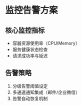 # 监控告警方案

## 核心监控指标
- 容器资源使用率（CPU/Memory）
- 服务健康状态检查
- 请求成功率与延迟

## 告警策略
1. 分级告警阈值设定
2. 多通道通知集成（邮件/企业微信）
3. 告警自动恢复机制

